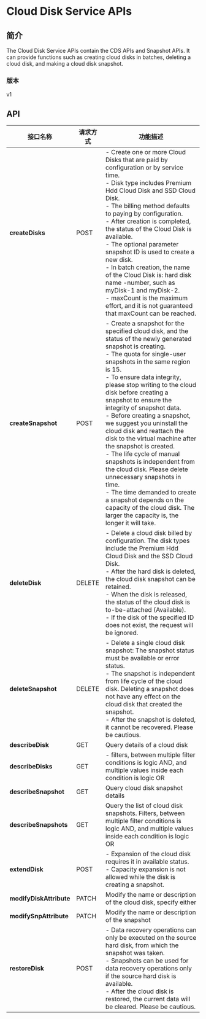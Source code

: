 # Cloud Disk Service APIs


## 简介
The Cloud Disk Service APIs contain the CDS APIs and Snapshot APIs. It can provide functions such as creating cloud disks in batches, deleting a cloud disk, and making a cloud disk snapshot.


### 版本
v1


## API
|接口名称|请求方式|功能描述|
|---|---|---|
|**createDisks**|POST|\-   Create one or more Cloud Disks that are paid by configuration or by service time.</br>\-   Disk type includes Premium Hdd Cloud Disk and SSD Cloud Disk.</br>\-   The billing method defaults to paying by configuration.</br>\-   After creation is completed, the status of the Cloud Disk is available.</br>\-   The optional parameter snapshot ID is used to create a new disk.</br>\-   In batch creation, the name of the Cloud Disk is: hard disk name \-number, such as myDisk\-1 and myDisk\-2.</br>\-   maxCount is the maximum effort, and it is not guaranteed that maxCount can be reached.</br>|
|**createSnapshot**|POST|\-   Create a snapshot for the specified cloud disk, and the status of the newly generated snapshot is creating.</br>\-   The quota for single\-user snapshots in the same region is 15.</br>\-   To ensure data integrity, please stop writing to the cloud disk before creating a snapshot to ensure the integrity of snapshot data.</br>\-   Before creating a snapshot, we suggest you uninstall the cloud disk and reattach the disk to the virtual machine after the snapshot is created.</br>\-   The life cycle of manual snapshots is independent from the cloud disk. Please delete unnecessary snapshots in time.</br>\-   The time demanded to create a snapshot depends on the capacity of the cloud disk. The larger the capacity is, the longer it will take.</br>|
|**deleteDisk**|DELETE|\-   Delete a cloud disk billed by configuration. The disk types include the Premium Hdd Cloud Disk and the SSD Cloud Disk.</br>\-   After the hard disk is deleted, the cloud disk snapshot can be retained.</br>\-   When the disk is released, the status of the cloud disk is to\-be\-attached (Available).</br>\-   If the disk of the specified ID does not exist, the request will be ignored.</br>|
|**deleteSnapshot**|DELETE|\-   Delete a single cloud disk snapshot: The snapshot status must be available or error status.</br>\-   The snapshot is independent from life cycle of the cloud disk. Deleting a snapshot does not have any effect on the cloud disk that created the snapshot.</br>\-   After the snapshot is deleted, it cannot be recovered. Please be cautious.</br>|
|**describeDisk**|GET|Query details of a cloud disk|
|**describeDisks**|GET|\-   filters, between multiple filter conditions is logic AND, and multiple values ​​inside each condition is logic OR</br>|
|**describeSnapshot**|GET|Query cloud disk snapshot details|
|**describeSnapshots**|GET|Query the list of cloud disk snapshots. Filters, between multiple filter conditions is logic AND, and multiple values ​​inside each condition is logic OR|
|**extendDisk**|POST|\-   Expansion of the cloud disk requires it in available status.</br>\-   Capacity expansion is not allowed while the disk is creating a snapshot.</br>|
|**modifyDiskAttribute**|PATCH|Modify the name or description of the cloud disk, specify either|
|**modifySnpAttribute**|PATCH|Modify the name or description of the snapshot|
|**restoreDisk**|POST|\-   Data recovery operations can only be executed on the source hard disk, from which the snapshot was taken.</br>\-   Snapshots can be used for data recovery operations only if the source hard disk is available.</br>\-   After the cloud disk is restored, the current data will be cleared. Please be cautious.</br>|
